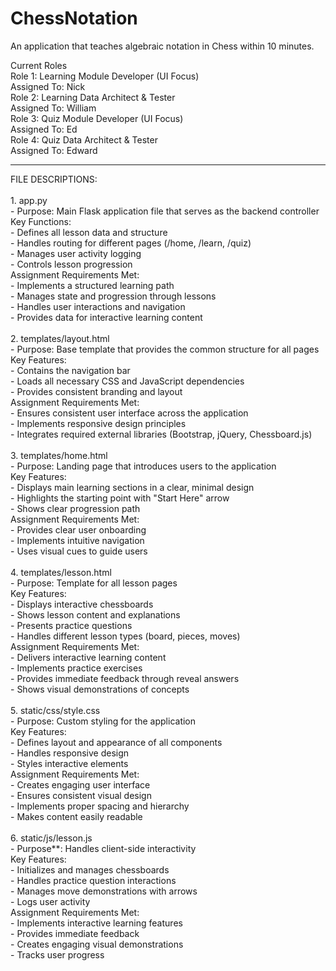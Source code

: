 # ChessNotation
An application that teaches algebraic notation in Chess within 10 minutes.

Current Roles
<br>
Role 1: Learning Module Developer (UI Focus)<br>
Assigned To: Nick<br>
Role 2: Learning Data Architect & Tester<br>
Assigned To: William <br>
Role 3: Quiz Module Developer (UI Focus)<br>
Assigned To: Ed <br>
Role 4: Quiz Data Architect & Tester<br>
Assigned To: Edward<br>
<hr>
FILE DESCRIPTIONS:<br><br>
1. app.py<br>
- Purpose: Main Flask application file that serves as the backend controller<br>
Key Functions:<br>
  - Defines all lesson data and structure<br>
  - Handles routing for different pages (/home, /learn, /quiz)<br>
  - Manages user activity logging<br>
  - Controls lesson progression<br>
Assignment Requirements Met:<br>
  - Implements a structured learning path<br>
  - Manages state and progression through lessons<br>
  - Handles user interactions and navigation<br>
  - Provides data for interactive learning content<br><br>
2. templates/layout.html<br>
- Purpose: Base template that provides the common structure for all pages<br>
Key Features:<br>
  - Contains the navigation bar<br>
  - Loads all necessary CSS and JavaScript dependencies<br>
  - Provides consistent branding and layout<br>
Assignment Requirements Met:<br>
  - Ensures consistent user interface across the application<br>
  - Implements responsive design principles<br>
  - Integrates required external libraries (Bootstrap, jQuery, Chessboard.js)<br><br>
3. templates/home.html<br>
- Purpose: Landing page that introduces users to the application<br>
Key Features:<br>
  - Displays main learning sections in a clear, minimal design<br>
  - Highlights the starting point with "Start Here" arrow<br>
  - Shows clear progression path<br>
Assignment Requirements Met:<br>
  - Provides clear user onboarding<br>
  - Implements intuitive navigation<br>
  - Uses visual cues to guide users<br><br>
4. templates/lesson.html<br>
- Purpose: Template for all lesson pages<br>
Key Features:<br>
  - Displays interactive chessboards<br>
  - Shows lesson content and explanations<br>
  - Presents practice questions<br>
  - Handles different lesson types (board, pieces, moves)<br>
Assignment Requirements Met:<br>
  - Delivers interactive learning content<br>
  - Implements practice exercises<br>
  - Provides immediate feedback through reveal answers<br>
  - Shows visual demonstrations of concepts<br><br>
5. static/css/style.css<br>
- Purpose: Custom styling for the application<br>
Key Features:<br>
  - Defines layout and appearance of all components<br>
  - Handles responsive design<br>
  - Styles interactive elements<br>
Assignment Requirements Met:<br>
  - Creates engaging user interface<br>
  - Ensures consistent visual design<br>
  - Implements proper spacing and hierarchy<br>
  - Makes content easily readable<br><br>
6. static/js/lesson.js<br>
- Purpose**: Handles client-side interactivity<br>
Key Features:<br>
  - Initializes and manages chessboards<br>
  - Handles practice question interactions<br>
  - Manages move demonstrations with arrows<br>
  - Logs user activity<br>
Assignment Requirements Met:<br>
  - Implements interactive learning features<br>
  - Provides immediate feedback<br>
  - Creates engaging visual demonstrations<br>
  - Tracks user progress<br>

